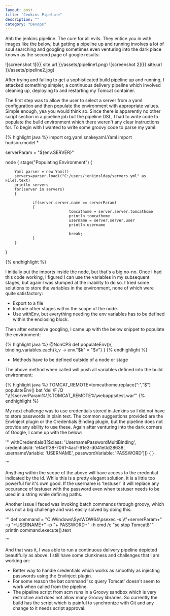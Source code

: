```yaml
---
layout: post
title: "Jenkins Pipeline"
description: ""
category: "Devops"
---
```


Ahh the jenkins pipeline. The cure for all evils. They entice you in with images like the below, but getting a pipeline up and running involves a lot of soul searching and googling sometimes even venturing into the dark place known as the second page of google results:

![screenshot 1]({{ site.url }}/assets/pipeline1.png)
![screenshot 2]({{ site.url }}/assets/pipeline2.jpg)


After trying and failing to get a sophisticated build pipeline up and running, I attacked something simpler, a continuous delivery pipeline which involved cleaning up, deploying to and restarting my Tomcat container.

The first step was to allow the user to select a server from a yaml configuration and then populate the environment with appropriate values. 
Simple enough, yea you would think so. Since there is apparently no other script section in a pipeline job but the pipeline DSL, I had to write code to populate the build environment which there weren't any clear instructions for. To begin with I wanted to write some groovy code to parse my yaml:

{% highlight java %}
import org.yaml.snakeyaml.Yaml
import hudson.model.*
 
 
serverParam = "${env.SERVER}"

node
{
    stage("Populating Environment")
    {
      
        Yaml parser = new Yaml()
        servers=parser.load(("C:/users/jenkinsldap/servers.yml" as File).text)
        println servers
        for(server in servers)
        {
       
                if(server.server.name == serverParam)
                {
                                tomcathome = server.server.tomcathome
                                println tomcathome
                                username = server.server.user
                                println username
                                
                                break;
                }
        }
       
}

{% endhighlight %}

I initially put the imports inside the node, but that's a big no-no. Once I had this code working, I figured I can use the variables in my subsequent stages, but again I was stumped at the inability to do so. I tried some solutions to store the variables in the environment, none of which were quite satisfactory:

* Export to a file
* Include other stages within the scope of the node.
* Use withEnv, but everything needing the env variables has to be defined within the enclosing block.

Then after extensive googling, I came up with the below snippet to populate the environment:

{% highlight java %}
@NonCPS
    def populateEnv(){ binding.variables.each{k,v -> env."$k" = "$v"} }
{% endhighlight %}

* Methods have to be defined outside of a node or stage

The above method when called will push all variables defined into the build environment:

{% highlight java %}
 TOMCAT_REMOTE=tomcathome.replace(":","\$")
 populateEnv()
 bat 'del /F /Q "\\\\%serverParam%\\%TOMCAT_REMOTE%\\webapps\\test.war"'
{% endhighlight %}

My next challenge was to use credentials stored in Jenkins so I did not have to store passwords in plain text. The common suggestions provided are the EnvInject plugin or the Credentials Binding plugin, but the pipeline does not provide any ability to use these. Again after venturing into the dark corners of Google, I came up with the below:



'''
withCredentials([[$class: 'UsernamePasswordMultiBinding', credentialsId: 'ef4e1f38-7061-4acf-91e3-d041e0d28638',
                    usernameVariable: 'USERNAME', passwordVariable: 'PASSWORD']])
{
}					

'''

Anything within the scope of the above will have access to the credential indicated by the id. While this is a pretty elegant solution, it is a little too powerful for it's  own good. If the username is 'testuser' it will replace any occurance of testuser with the password even when testuser needs to be used in a string while defining paths.  

Another issue I faced was invoking batch commands through groovy, which was not a big challenge and was easily solved by doing this:

'''
def command = "C:\\Windows\\SysWOW64\\psexec -s  \\\\"+serverParam+" -u "+USERNAME+" -p "+ PASSWORD+" -h cmd /c \"sc stop Tomcat8\""
    println command.execute().text

'''

And that was it, I was able to run a continuous delivery pipeline depicted beautifully as above. I still have some clunkiness and challenges that I am working on:

* Better way to handle credentials which works as smoothly as injecting passwords using the EnvInject plugin.
* For some reason the bat command 'sc query Tomcat' doesn't seem to work when called from the pipeline.
* The pipeline script from scm runs in a Groovy sandbox which is very restrictive and does not allow many Groovy libraries. So currently the build has the script which is painful to synchronize with Git and any change to it needs script approval.